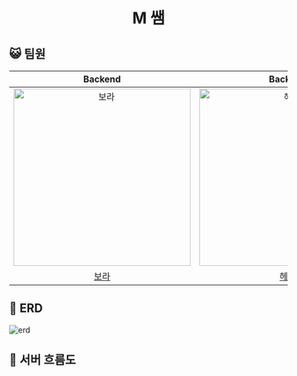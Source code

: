 <h1 align="middle">M 쌤</h1>

## 😺 팀원
|                                        Backend                                         |                                        Backend                                         |               Backend                |                                        Backend                                         |                                        Backend                                         |
|:--------------------------------------------------------------------------------------:|:--------------------------------------------------------------------------------------:|:------------------------------------:|:--------------------------------------------------------------------------------------:|:--------------------------------------------------------------------------------------:|
| <img src="https://avatars.githubusercontent.com/u/71329329?v=4" width=320px alt="보라"/> | <img src="https://avatars.githubusercontent.com/u/49395754?v=4" width=320px alt="헤론"/>| <img src="https://avatars.githubusercontent.com/u/71774564?v=4" width=320px alt="유리"/> | <img src="https://avatars.githubusercontent.com/u/125117389?v=4" width=320px alt="리우"/> | <img src="https://avatars.githubusercontent.com/u/117848386?v=4" width=320px alt="진로"/> |
|                          [보라](https://github.com/YooJisu826)                           |                          [헤론](https://github.com/SeWooooong)                          |   [유리](https://github.com/uri010)                           |                           [리우](https://github.com/minhyeokDev)                           |                          [진로](https://github.com/gourderased)                            | 

## 🎯 ERD
<img alt="erd" src = "https://github.com/Help-M-Ssaem/back-end/assets/49395754/2e45e62a-4057-40bc-b0d2-506124457240">

## 🎼 서버 흐름도
